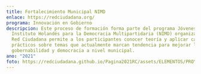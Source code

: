```yaml
---
title: Fortalecimiento Municipal NIMD
enlace: https://redciudadana.org/
programa: Innovación en Gobierno
descripcion: Este proceso de formación forma parte del programa Jóvenes+D del
  Instituto Holandés para la Democracia Multipartidaria (NIMD) organizado por
  Red Ciudadana permite a los participantes conocer teoría y aplicar casos
  prácticos sobre temas que actualmente marcan tendencia para mejorar la
  gobernabilidad y democracia a nivel municipal.
ano: "2021"
foto: https://redciudadana.github.io/Pagina2021RC/assets/ELEMENTOS/PROYECTOS/14_Fortalecimiento%20Municipal%20NIMD.jpg
---
```

